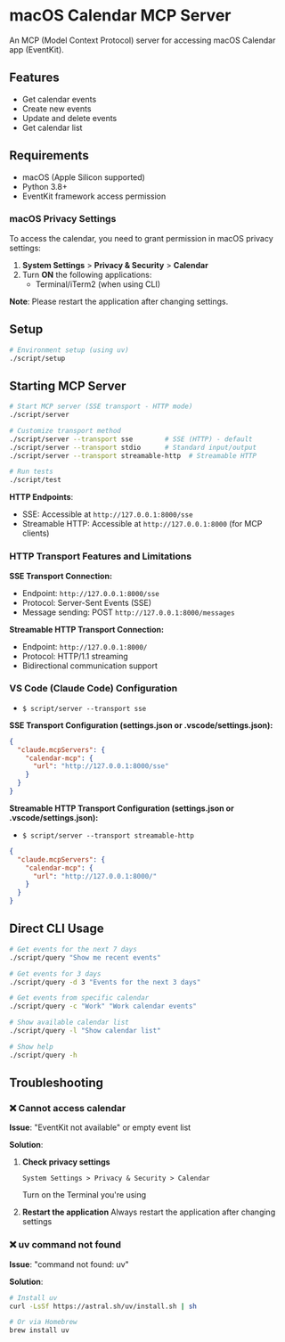 # macOS Calendar MCP Server

An MCP (Model Context Protocol) server for accessing macOS Calendar app (EventKit).

## Features

- Get calendar events
- Create new events
- Update and delete events
- Get calendar list

## Requirements

- macOS (Apple Silicon supported)
- Python 3.8+
- EventKit framework access permission

### macOS Privacy Settings

To access the calendar, you need to grant permission in macOS privacy settings:

1. **System Settings** > **Privacy & Security** > **Calendar**
2. Turn **ON** the following applications:
   - Terminal/iTerm2 (when using CLI)

**Note**: Please restart the application after changing settings.

## Setup

```bash
# Environment setup (using uv)
./script/setup
```

## Starting MCP Server

```bash
# Start MCP server (SSE transport - HTTP mode)
./script/server

# Customize transport method
./script/server --transport sse        # SSE (HTTP) - default
./script/server --transport stdio      # Standard input/output
./script/server --transport streamable-http  # Streamable HTTP

# Run tests
./script/test
```

**HTTP Endpoints**:
- SSE: Accessible at `http://127.0.0.1:8000/sse`
- Streamable HTTP: Accessible at `http://127.0.0.1:8000` (for MCP clients)

### HTTP Transport Features and Limitations

**SSE Transport Connection:**
- Endpoint: `http://127.0.0.1:8000/sse`
- Protocol: Server-Sent Events (SSE)
- Message sending: POST `http://127.0.0.1:8000/messages`

**Streamable HTTP Transport Connection:**
- Endpoint: `http://127.0.0.1:8000/`
- Protocol: HTTP/1.1 streaming
- Bidirectional communication support


### VS Code (Claude Code) Configuration

- `$ script/server --transport sse`

**SSE Transport Configuration (settings.json or .vscode/settings.json):**
```json
{
  "claude.mcpServers": {
    "calendar-mcp": {
      "url": "http://127.0.0.1:8000/sse"
    }
  }
}
```

**Streamable HTTP Transport Configuration (settings.json or .vscode/settings.json):**

- `$ script/server --transport streamable-http`

```json
{
  "claude.mcpServers": {
    "calendar-mcp": {
      "url": "http://127.0.0.1:8000/"
    }
  }
}
```

## Direct CLI Usage

```bash
# Get events for the next 7 days
./script/query "Show me recent events"

# Get events for 3 days
./script/query -d 3 "Events for the next 3 days"

# Get events from specific calendar
./script/query -c "Work" "Work calendar events"

# Show available calendar list
./script/query -l "Show calendar list"

# Show help
./script/query -h
```

## Troubleshooting

### ❌ Cannot access calendar

**Issue**: "EventKit not available" or empty event list

**Solution**:
1. **Check privacy settings**
   ```
   System Settings > Privacy & Security > Calendar
   ```
   Turn on the Terminal you're using

2. **Restart the application**
   Always restart the application after changing settings


### ❌ uv command not found

**Issue**: "command not found: uv"

**Solution**:
```bash
# Install uv
curl -LsSf https://astral.sh/uv/install.sh | sh

# Or via Homebrew
brew install uv
```